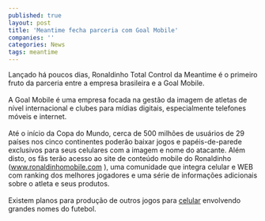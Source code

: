 ```yaml
---
published: true
layout: post
title: 'Meantime fecha parceria com Goal Mobile'
companies: ''
categories: News
tags: meantime
---
```

Lan&ccedil;ado h&aacute; poucos dias, Ronaldinho Total Control
 da Meantime
 &eacute; o primeiro fruto da parceria entre a empresa brasileira e a Goal Mobile.<br /><br />A Goal Mobile &eacute; uma empresa focada na gest&atilde;o da imagem de atletas de n&iacute;vel internacional e clubes para m&iacute;dias digitais, especialmente telefones m&oacute;veis e internet.<br /><br />At&eacute; o in&iacute;cio da Copa do Mundo, cerca de 500 milh&otilde;es de usu&aacute;rios de 29 pa&iacute;ses nos cinco continentes poder&atilde;o baixar jogos e pap&eacute;is-de-parede exclusivos para seus celulares com a imagem e nome do atacante. Al&eacute;m disto, os f&atilde;s ter&atilde;o acesso ao site de conte&uacute;do mobile do Ronaldinho (<a href="http://www.ronaldinhomobile.com" target="_blank">www.ronaldinhomobile.com</a>
), uma comunidade que integra celular e WEB com ranking dos melhores jogadores e uma s&eacute;rie de informa&ccedil;&otilde;es adicionais sobre o atleta e seus produtos.<br /><br />Existem planos para produ&ccedil;&atilde;o de outros jogos para <a href="../../../index.php?p=cl&amp;t=19&amp;idp=2">celular</a>
 envolvendo grandes nomes do futebol.<br /><br />